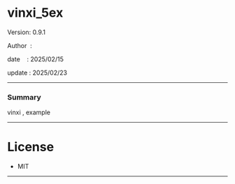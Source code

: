 ﻿# vinxi_5ex

 Version: 0.9.1

 Author  : 

 date    : 2025/02/15 

 update  : 2025/02/23

***
### Summary

vinxi , example

***
# License

* MIT

***

